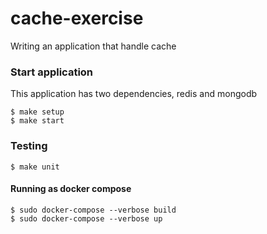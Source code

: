 # cache-exercise
Writing an application that handle cache

### Start application 
This application has two dependencies, redis and mongodb
```
$ make setup
$ make start
```

### Testing
```
$ make unit
```

#### Running as docker compose
```
$ sudo docker-compose --verbose build
$ sudo docker-compose --verbose up
```
